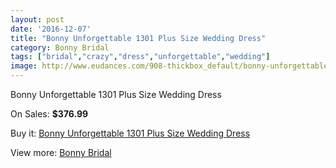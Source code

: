 ```yaml
---
layout: post
date: '2016-12-07'
title: "Bonny Unforgettable 1301 Plus Size Wedding Dress"
category: Bonny Bridal
tags: ["bridal","crazy","dress","unforgettable","wedding"]
image: http://www.eudances.com/908-thickbox_default/bonny-unforgettable-1301-plus-size-wedding-dress.jpg
---
```

Bonny Unforgettable 1301 Plus Size Wedding Dress

On Sales: **$376.99**
<a href="https://www.eudances.com/en/bonny-bridal/317-bonny-unforgettable-1301-plus-size-wedding-dress.html"><amp-img layout="responsive" width="600" height="600" src="//www.eudances.com/908-thickbox_default/bonny-unforgettable-1301-plus-size-wedding-dress.jpg" alt="Bonny Unforgettable 1301 Plus Size Wedding Dress 0" /></a>
<a href="https://www.eudances.com/en/bonny-bridal/317-bonny-unforgettable-1301-plus-size-wedding-dress.html"><amp-img layout="responsive" width="600" height="600" src="//www.eudances.com/909-thickbox_default/bonny-unforgettable-1301-plus-size-wedding-dress.jpg" alt="Bonny Unforgettable 1301 Plus Size Wedding Dress 1" /></a>

Buy it: [Bonny Unforgettable 1301 Plus Size Wedding Dress](https://www.eudances.com/en/bonny-bridal/317-bonny-unforgettable-1301-plus-size-wedding-dress.html "Bonny Unforgettable 1301 Plus Size Wedding Dress")

View more: [Bonny Bridal](https://www.eudances.com/en/3-bonny-bridal "Bonny Bridal")